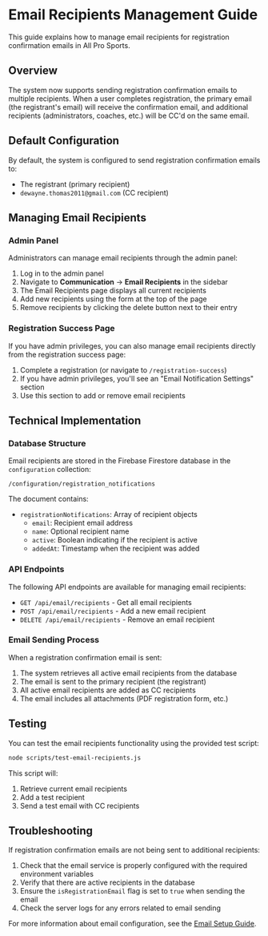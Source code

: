 # Email Recipients Management Guide

This guide explains how to manage email recipients for registration confirmation emails in All Pro Sports.

## Overview

The system now supports sending registration confirmation emails to multiple recipients. When a user completes registration, the primary email (the registrant's email) will receive the confirmation email, and additional recipients (administrators, coaches, etc.) will be CC'd on the same email.

## Default Configuration

By default, the system is configured to send registration confirmation emails to:

- The registrant (primary recipient)
- `dewayne.thomas2011@gmail.com` (CC recipient)

## Managing Email Recipients

### Admin Panel

Administrators can manage email recipients through the admin panel:

1. Log in to the admin panel
2. Navigate to **Communication** → **Email Recipients** in the sidebar
3. The Email Recipients page displays all current recipients
4. Add new recipients using the form at the top of the page
5. Remove recipients by clicking the delete button next to their entry

### Registration Success Page

If you have admin privileges, you can also manage email recipients directly from the registration success page:

1. Complete a registration (or navigate to `/registration-success`)
2. If you have admin privileges, you'll see an "Email Notification Settings" section
3. Use this section to add or remove email recipients

## Technical Implementation

### Database Structure

Email recipients are stored in the Firebase Firestore database in the `configuration` collection:

```
/configuration/registration_notifications
```

The document contains:

- `registrationNotifications`: Array of recipient objects
  - `email`: Recipient email address
  - `name`: Optional recipient name
  - `active`: Boolean indicating if the recipient is active
  - `addedAt`: Timestamp when the recipient was added

### API Endpoints

The following API endpoints are available for managing email recipients:

- `GET /api/email/recipients` - Get all email recipients
- `POST /api/email/recipients` - Add a new email recipient
- `DELETE /api/email/recipients` - Remove an email recipient

### Email Sending Process

When a registration confirmation email is sent:

1. The system retrieves all active email recipients from the database
2. The email is sent to the primary recipient (the registrant)
3. All active email recipients are added as CC recipients
4. The email includes all attachments (PDF registration form, etc.)

## Testing

You can test the email recipients functionality using the provided test script:

```bash
node scripts/test-email-recipients.js
```

This script will:
1. Retrieve current email recipients
2. Add a test recipient
3. Send a test email with CC recipients

## Troubleshooting

If registration confirmation emails are not being sent to additional recipients:

1. Check that the email service is properly configured with the required environment variables
2. Verify that there are active recipients in the database
3. Ensure the `isRegistrationEmail` flag is set to `true` when sending the email
4. Check the server logs for any errors related to email sending

For more information about email configuration, see the [Email Setup Guide](./email-setup-guide.md).
